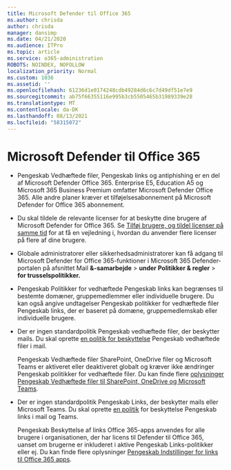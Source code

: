 ```yaml
---
title: Microsoft Defender til Office 365
ms.author: chrisda
author: chrisda
manager: dansimp
ms.date: 04/21/2020
ms.audience: ITPro
ms.topic: article
ms.service: o365-administration
ROBOTS: NOINDEX, NOFOLLOW
localization_priority: Normal
ms.custom: 1036
ms.assetid: ''
ms.openlocfilehash: 61236d1e0174248cdb49284d6c6c7d49df51e7e9
ms.sourcegitcommit: ab75f66355116e995b3cb5505465b31989339e28
ms.translationtype: MT
ms.contentlocale: da-DK
ms.lasthandoff: 08/13/2021
ms.locfileid: "58315072"
---
```

# <a name="microsoft-defender-for-office-365"></a>Microsoft Defender til Office 365

- Pengeskab Vedhæftede filer, Pengeskab links og antiphishing er en del af Microsoft Defender Office 365. Enterprise E5, Education A5 og Microsoft 365 Business Premium omfatter Microsoft Defender Office 365. Alle andre planer kræver et tilføjelsesabonnement på Microsoft Defender for Office 365 abonnement.

- Du skal tildele de relevante licenser for at beskytte dine brugere af Microsoft Defender for Office 365. Se [Tilføj brugere, og tildel licenser på samme tid](https://docs.microsoft.com/microsoft-365/admin/add-users/add-users) for at få en vejledning i, hvordan du anvender flere licenser på flere af dine brugere.

- Globale administratorer eller sikkerhedsadministratorer kan få adgang til Microsoft Defender for Office 365-funktioner i Microsoft 365 Defender-portalen på afsnittet Mail **&-samarbejde** \> **under Politikker & regler** \> **for trusselspolitikker.**

- Pengeskab Politikker for vedhæftede Pengeskab links kan begrænses til bestemte domæner, gruppemedlemmer eller individuelle brugere. Du kan også angive undtagelser Pengeskab politikker for vedhæftede filer Pengeskab links, der er baseret på domæne, gruppemedlemskab eller individuelle brugere.

- Der er ingen standardpolitik Pengeskab vedhæftede filer, der beskytter mails. Du skal oprette [en politik for beskyttelse](https://docs.microsoft.com/microsoft-365/security/office-365-security/set-up-safe-attachments-policies) Pengeskab vedhæftede filer i mail.

  Pengeskab Vedhæftede filer SharePoint, OneDrive filer og Microsoft Teams er aktiveret eller deaktiveret globalt og kræver ikke ændringer Pengeskab politikker for vedhæftede filer. Du kan finde flere [oplysninger Pengeskab Vedhæftede filer til SharePoint, OneDrive og Microsoft Teams](https://docs.microsoft.com/microsoft-365/security/office-365-security/mdo-for-spo-odb-and-teams).

- Der er ingen standardpolitik Pengeskab Links, der beskytter mails eller Microsoft Teams. Du skal oprette [en politik](https://docs.microsoft.com/microsoft-365/security/office-365-security/set-up-safe-links-policies) for beskyttelse Pengeskab links i mail og Teams.

  Pengeskab Beskyttelse af links Office 365-apps anvendes for alle brugere i organisationen, der har licens til Defender til Office 365, uanset om brugerne er inkluderet i aktive Pengeskab Links-politikker eller ej. Du kan finde flere oplysninger [Pengeskab Indstillinger for links til Office 365 apps](https://docs.microsoft.com/microsoft-365/security/office-365-security/safe-links#safe-links-settings-for-office-365-apps).
